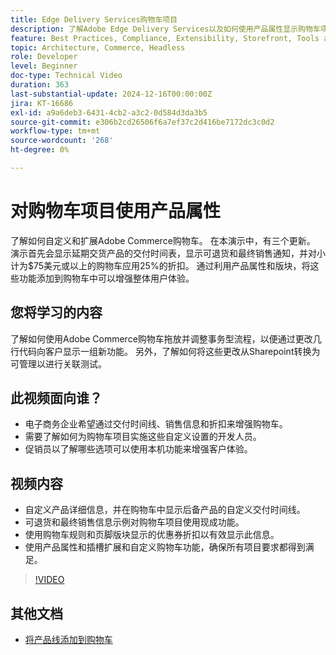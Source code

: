 ```yaml
---
title: Edge Delivery Services购物车项目
description: 了解Adobe Edge Delivery Services以及如何使用产品属性显示购物车项目的新信息。
feature: Best Practices, Compliance, Extensibility, Storefront, Tools and External Services
topic: Architecture, Commerce, Headless
role: Developer
level: Beginner
doc-type: Technical Video
duration: 363
last-substantial-update: 2024-12-16T00:00:00Z
jira: KT-16686
exl-id: a9a6deb3-6431-4cb2-a3c2-0d584d3da3b5
source-git-commit: e306b2cd26506f6a7ef37c2d416be7172dc3c0d2
workflow-type: tm+mt
source-wordcount: '268'
ht-degree: 0%

---
```


# 对购物车项目使用产品属性

了解如何自定义和扩展Adobe Commerce购物车。 在本演示中，有三个更新。  演示首先会显示延期交货产品的交付时间表，显示可退货和最终销售通知，并对小计为$75美元或以上的购物车应用25%的折扣。 通过利用产品属性和版块，将这些功能添加到购物车中可以增强整体用户体验。

## 您将学习的内容

了解如何使用Adobe Commerce购物车拖放并调整事务型流程，以便通过更改几行代码向客户显示一组新功能。  另外，了解如何将这些更改从Sharepoint转换为可管理以进行关联测试。

## 此视频面向谁？

* 电子商务企业希望通过交付时间线、销售信息和折扣来增强购物车。
* 需要了解如何为购物车项目实施这些自定义设置的开发人员。
* 促销员以了解哪些选项可以使用本机功能来增强客户体验。

## 视频内容

* 自定义产品详细信息，并在购物车中显示后备产品的自定义交付时间线。
* 可退货和最终销售信息示例对购物车项目使用现成功能。
* 使用购物车规则和页脚版块显示的优惠券折扣以有效显示此信息。
* 使用产品属性和插槽扩展和自定义购物车功能，确保所有项目要求都得到满足。

>[!VIDEO](https://video.tv.adobe.com/v/3441114?learn=on)


## 其他文档

* [将产品线添加到购物车](https://experienceleague.adobe.com/developer/commerce/storefront/dropins/cart/tutorials/add-product-lines-to-cart-summary/?lang=zh-Hans)